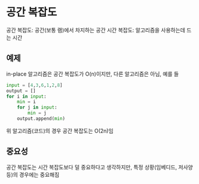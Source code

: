 # 공간 복잡도

공간 복잡도: 공간(보통 램)에서 차지하는 공간
시간 복잡도: 알고리즘을 사용하는데 드는 시간

## 예제

in-place 알고리즘은 공간 복잡도가 O(n)이지만, 다른 알고리즘은 아님, 예를 들

```py
input = [4,3,6,1,2,8]
output = []
for i in input:
    min = i
    for j in input:
        min = j
    output.append(min)
```

위 알고리즘(코드)의 경우 공간 복잡도는 O(2n)임

## 중요성

공간 복잡도는 시간 복잡도보다 덜 중요하다고 생각하지만, 특정 상황(임베디드, 저사양 등)의 경우에는 중요해짐

